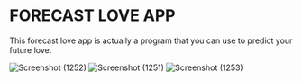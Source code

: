 <h1> FORECAST LOVE APP </h1>

<p>This forecast love app is actually a program that you can use to predict your future love.</p>



![Screenshot (1252)](https://user-images.githubusercontent.com/125409221/229795410-ab7e9155-b918-4d05-9d39-e8adedd868db.png)
![Screenshot (1251)](https://user-images.githubusercontent.com/125409221/229795394-a68d31b9-acb6-44e8-a7dd-3b956e00270a.png)
![Screenshot (1253)](https://user-images.githubusercontent.com/125409221/229795423-e6327644-f365-4ff6-844d-fab7df2461c7.png)

